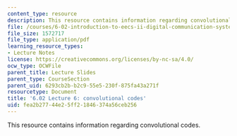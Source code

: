 ```yaml
---
content_type: resource
description: This resource contains information regarding convolutional codes.
file: /courses/6-02-introduction-to-eecs-ii-digital-communication-systems-fall-2012/fea2b27744e25ff21846374a56ceb256_MIT6_02F12_lec06.pdf
file_size: 1572717
file_type: application/pdf
learning_resource_types:
- Lecture Notes
license: https://creativecommons.org/licenses/by-nc-sa/4.0/
ocw_type: OCWFile
parent_title: Lecture Slides
parent_type: CourseSection
parent_uid: 6293cb2b-b2c9-55e5-230f-875fa43a271f
resourcetype: Document
title: '6.02 Lecture 6: convolutional codes'
uid: fea2b277-44e2-5ff2-1846-374a56ceb256
---
```

This resource contains information regarding convolutional codes.